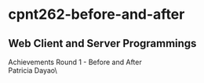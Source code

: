 # cpnt262-before-and-after
## Web Client and Server Programmings
Achievements Round 1 - Before and After\
Patricia Dayao\
